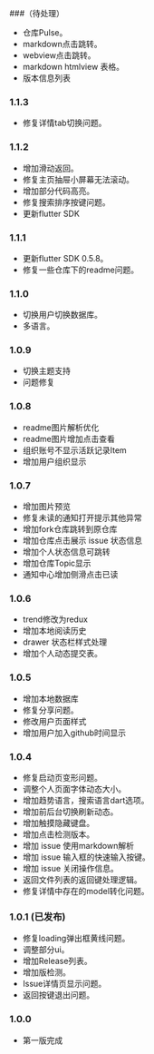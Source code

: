 
###（待处理）

* 仓库Pulse。
* markdown点击跳转。
* webview点击跳转。
* markdown htmlview 表格。
* 版本信息列表

### 1.1.3
* 修复详情tab切换问题。

### 1.1.2
* 增加滑动返回。
* 修复主页抽屉小屏幕无法滚动。
* 增加部分代码高亮。
* 修复搜索排序按键问题。
* 更新flutter SDK


### 1.1.1
* 更新flutter SDK 0.5.8。
* 修复一些仓库下的readme问题。

### 1.1.0
* 切换用户切换数据库。
* 多语言。

### 1.0.9
* 切换主题支持
* 问题修复

### 1.0.8 
* readme图片解析优化
* readme图片增加点击查看
* 组织账号不显示活跃记录Item
* 增加用户组织显示



### 1.0.7
* 增加图片预览
* 修复未读的通知打开提示其他异常
* 增加fork仓库跳转到原仓库
* 增加仓库点击展示 issue 状态信息
* 增加个人状态信息可跳转
* 增加仓库Topic显示
* 通知中心增加侧滑点击已读

### 1.0.6
* trend修改为redux
* 增加本地阅读历史
* drawer 状态栏样式处理
* 增加个人动态提交表。

### 1.0.5
* 增加本地数据库
* 修复分享问题。
* 修改用户页面样式 
* 增加用户加入github时间显示

### 1.0.4

* 修复启动页变形问题。
* 调整个人页面字体动态大小。
* 增加趋势语言，搜索语言dart选项。
* 增加前后台切换刷新动态。
* 增加触摸隐藏键盘。
* 增加点击检测版本。
* 增加 issue 使用markdown解析
* 增加 issue 输入框的快速输入按键。
* 增加 issue 关闭操作信息。
* 返回文件列表的返回键处理逻辑。
* 修复详情中存在的model转化问题。


### 1.0.1 (已发布)

* 修复loading弹出框黄线问题。
* 调整部分ui。
* 增加Release列表。
* 增加版检测。
* Issue详情页显示问题。
* 返回按键退出问题。



### 1.0.0

* 第一版完成